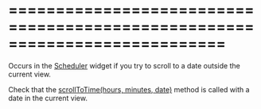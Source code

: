 ===========================================================================
===========================================================================

<!--shortDescription-->
Occurs in the [Scheduler](/Documentation/Guide/Widgets/Scheduler/Overview/) widget if you try to scroll to a date outside the current view.
<!--/shortDescription-->

<!--fullDescription-->
Check that the [scrollToTime(hours, minutes, date)](/Documentation/ApiReference/UI_Widgets/dxScheduler/Methods/#scrollToTimehours_minutes_date) method is called with a date in the current view.
<!--/fullDescription-->